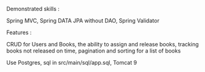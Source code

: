 Demonstrated skills :

Spring MVC, Spring DATA JPA without DAO, Spring Validator

Features :

CRUD for Users and Books, the ability to assign and release books, tracking books not released on time, pagination and sorting for a list of books


Use Postgres, sql in src/main/sql/app.sql, Tomcat 9
